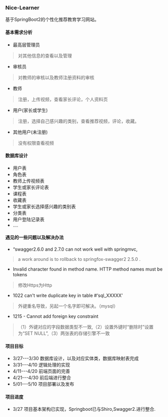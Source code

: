 ### Nice-Learner
基于SpringBoot2的个性化推荐教育学习网站。
#### 基本需求分析
* 最高层管理员
> 对其他信息的查看以及管理
* 审核员
> 对教师的审核以及教师注册资料的审核
* 教师
> 注册，上传视频，查看家长评论，个人资料页
* 用户(家长或学生)
> 注册，选择自己感兴趣的类别，查看推荐视频，评论，收藏。
* 其他用户(未注册)
> 没有权限查看视频
#### 数据库设计
* 用户表
* 角色表
* 教师上传视频表
* 学生或家长评论表
* 课程表  
* 收藏表
* 学生或家长选择感兴趣的类别表
* 分类表
* 用户登陆记录表
* ....
#### 遇见的一些问题以及解决办法
* “swagger2.6.0 and 2.7.0 can not work well with springmvc,
> a work around is to rollback to springfox-swagger2 2.5.0 .
* Invalid character found in method name. HTTP method names must be tokens
> 修改Https为Http
* 1022 can't write duplicate key in table #‘sql_XXXXX’
> 外键重名导致，另起一个名字即可解决。（mysql）
* 1215 - Cannot add foreign key constraint
> （1）外键对应的字段数据类型不一致,（2）设置外键时“删除时”设置为“SET NULL”,（3）两张表的存储引擎不一致
#### 项目目标
* 3/27---3/30 数据库设计，以及对应实体类，数据库映射表完成
* 3/31---4/10 逻辑处理的实现
* 4/11---4/20 前端页面的完善
* 4/21---4/30 前后端进行整合
* 5/01---5/10 项目部署以及发布
#### 项目进度
* 3/27 项目基本架构已实现，Springboot已与Shiro,Swagger2.进行整合.
    
